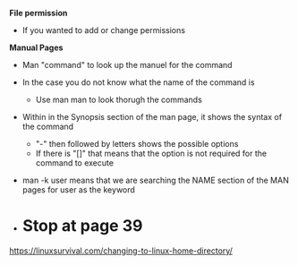 **File permission**
* If you wanted to add or change permissions

**Manual Pages**
* Man "command" to look up the manuel for the command
* In the case you do not know what the name of the command is
  * Use man man to look thorugh the commands
* Within in the Synopsis section of the man page, it shows the syntax of the command
  * "-" then followed by letters shows the possible options
  * If there is "[]" that means that the option is not required for the command to execute
* man -k user means that we are searching the NAME section of the MAN pages for user as the keyword

* # Stop at page 39
https://linuxsurvival.com/changing-to-linux-home-directory/
